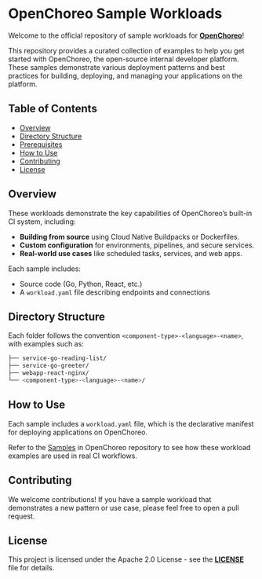 # OpenChoreo Sample Workloads

Welcome to the official repository of sample workloads for **[OpenChoreo](https://github.com/openchoreo/openchoreo)**! 

This repository provides a curated collection of examples to help you get started with OpenChoreo, the open-source internal developer platform. These samples demonstrate various deployment patterns and best practices for building, deploying, and managing your applications on the platform.

## Table of Contents

- [Overview](#-overview)
- [Directory Structure](#-directory-structure)
- [Prerequisites](#-prerequisites)
- [How to Use](#-how-to-use)
- [Contributing](#-contributing)
- [License](#-license)


## Overview

These workloads demonstrate the key capabilities of OpenChoreo’s built-in CI system, including:

- **Building from source** using Cloud Native Buildpacks or Dockerfiles.
- **Custom configuration** for environments, pipelines, and secure services.
- **Real-world use cases** like scheduled tasks, services, and web apps.

Each sample includes:
- Source code (Go, Python, React, etc.)
- A `workload.yaml` file describing endpoints and connections


## Directory Structure


Each folder follows the convention `<component-type>-<language>-<name>`, with examples such as:

```bash
├── service-go-reading-list/  
├── service-go-greeter/              
├── webapp-react-nginx/         
└── <component-type>-<language>-<name>/ 
```


## How to Use

Each sample includes a `workload.yaml` file, which is the declarative manifest for deploying applications on OpenChoreo.

Refer to the [Samples](https://github.com/openchoreo/openchoreo) in OpenChoreo repository to see how these workload examples are used in real CI workflows.


## Contributing

We welcome contributions! If you have a sample workload that demonstrates a new pattern or use case, please feel free to open a pull request.



## License

This project is licensed under the Apache 2.0 License - see the **[LICENSE](LICENSE)** file for details.
